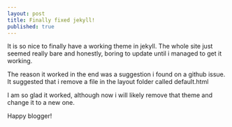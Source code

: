 ```yaml
---
layout: post
title: Finally fixed jekyll!
published: true
---
```


It is so nice to finally have a working theme in jekyll. The whole site
just seemed really bare and honestly, boring to update until i managed
to get it working. 

The reason it worked in the end was a suggestion i found on a github issue. It suggested that i remove
a file in the layout folder called default.html

I am so glad it worked, although now i will likely remove that theme and change it to a new one. 

Happy blogger!
